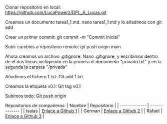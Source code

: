 Clonar repositorio en local:
https://github.com/LucaPowerz/DPL_A_Lucas.git

Creamos un documento tarea1_1.md.
nano tarea1_1.md y lo añadimos con git add

Crear un primer commit:
git commit -m "Commit Inicial"

Subir cambios a repositorio remoto:
git push origin main

Ahora creamos un archivo .gitignore:
Nano .gitignore, y escribimos dentro de el dos lineas incluyendo en la primera el documento "privado.txt" y en la segunda la carpeta "/privada"

Añadimos el fichero 1.txt:
Git add 1.txt

Creamos la etiqueta v0.1:
Git tag v0.1

Subimos todo:
Git push origin

Repositorios de compañeros:
| Nombre | Repositorio |
| ------------- | ------------- |
| Isaias  | [Enlace a Github 1](https://github.com/IsaiasTolP/DPL_A_Isaias)  |
| German  | [Enlace a Github 2](https://github.com/GermanOjeda/DPL_A_German)   |
| Rafael | [Enlace a Github 3](https://github.com/RafaelMayor)   |
